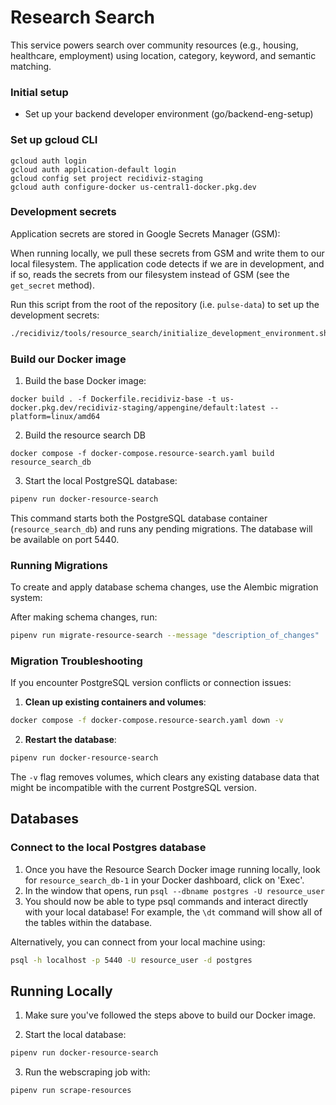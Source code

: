 # Research Search

This service powers search over community resources (e.g., housing, healthcare, employment) using location, category, keyword, and semantic matching. 


### Initial setup

- Set up your backend developer environment (go/backend-eng-setup)

### Set up gcloud CLI

```
gcloud auth login
gcloud auth application-default login
gcloud config set project recidiviz-staging
gcloud auth configure-docker us-central1-docker.pkg.dev
```

### Development secrets

Application secrets are stored in Google Secrets Manager (GSM):

When running locally, we pull these secrets from GSM and write them to our local filesystem. The application code detects if we are in development, and if so, reads the secrets from our filesystem instead of GSM (see the `get_secret` method).

Run this script from the root of the repository (i.e. `pulse-data`) to set up the development secrets:

```bash
./recidiviz/tools/resource_search/initialize_development_environment.sh
```

### Build our Docker image

1. Build the base Docker image:

```
docker build . -f Dockerfile.recidiviz-base -t us-docker.pkg.dev/recidiviz-staging/appengine/default:latest --platform=linux/amd64
```

2. Build the resource search DB
```
docker compose -f docker-compose.resource-search.yaml build resource_search_db
```

3. Start the local PostgreSQL database:

```bash
pipenv run docker-resource-search
```

This command starts both the PostgreSQL database container (`resource_search_db`) and runs any pending migrations. The database will be available on port 5440.

### Running Migrations

To create and apply database schema changes, use the Alembic migration system:

After making schema changes, run:
```bash
pipenv run migrate-resource-search --message "description_of_changes"
```

### Migration Troubleshooting

If you encounter PostgreSQL version conflicts or connection issues:

1. **Clean up existing containers and volumes**:
```bash
docker compose -f docker-compose.resource-search.yaml down -v
```

2. **Restart the database**:
```bash
pipenv run docker-resource-search
```

The `-v` flag removes volumes, which clears any existing database data that might be incompatible with the current PostgreSQL version.

## Databases

### Connect to the local Postgres database

1. Once you have the Resource Search Docker image running locally, look for `resource_search_db-1` in your Docker dashboard, click on 'Exec'.
2. In the window that opens, run `psql --dbname postgres -U resource_user`
3. You should now be able to type psql commands and interact directly with your local database! For example, the `\dt` command will show all of the tables within the database.

Alternatively, you can connect from your local machine using:
```bash
psql -h localhost -p 5440 -U resource_user -d postgres
```

## Running Locally

1. Make sure you've followed the steps above to build our Docker image.

2. Start the local database:

```bash
pipenv run docker-resource-search
```

3. Run the webscraping job with:

```bash
pipenv run scrape-resources
```
